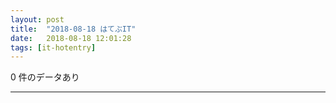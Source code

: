 ```yaml
---
layout: post
title:  "2018-08-18 はてぶIT"
date:   2018-08-18 12:01:28
tags: [it-hotentry]
---
```

0 件のデータあり

<hr>
